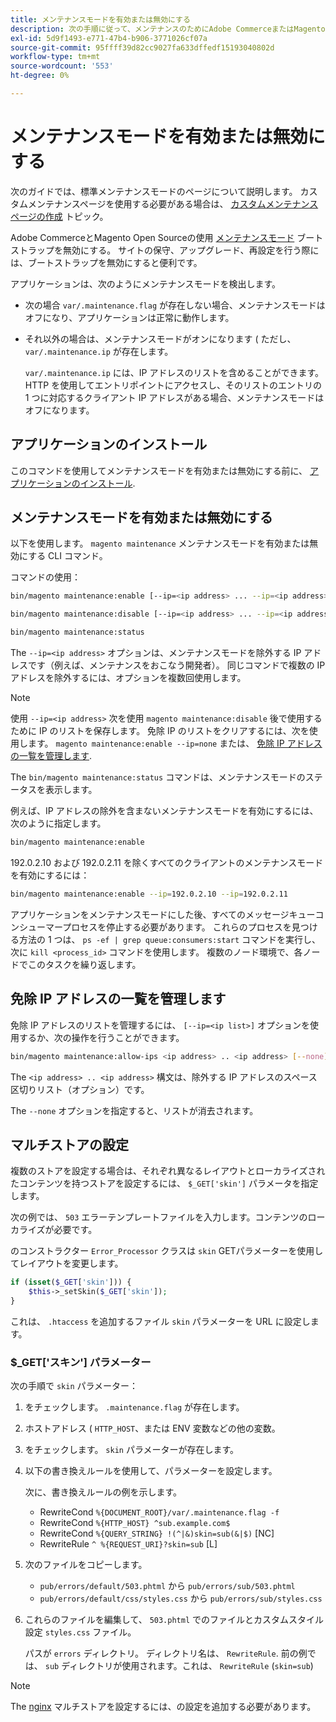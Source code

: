 ```yaml
---
title: メンテナンスモードを有効または無効にする
description: 次の手順に従って、メンテナンスのためにAdobe CommerceまたはMagento Open Sourceのデプロイメントが停止している場合に顧客に表示する内容をカスタマイズします。
exl-id: 5d9f1493-e771-47b4-b906-3771026cf07a
source-git-commit: 95ffff39d82cc9027fa633dffedf15193040802d
workflow-type: tm+mt
source-wordcount: '553'
ht-degree: 0%

---
```


# メンテナンスモードを有効または無効にする

次のガイドでは、標準メンテナンスモードのページについて説明します。 カスタムメンテナンスページを使用する必要がある場合は、 [カスタムメンテナンスページの作成](../../upgrade/troubleshooting/maintenance-mode-options.md) トピック。

Adobe CommerceとMagento Open Sourceの使用 [メンテナンスモード](../../configuration/bootstrap/application-modes.md#maintenance-mode) ブートストラップを無効にする。 サイトの保守、アップグレード、再設定を行う際には、ブートストラップを無効にすると便利です。

アプリケーションは、次のようにメンテナンスモードを検出します。

* 次の場合 `var/.maintenance.flag` が存在しない場合、メンテナンスモードはオフになり、アプリケーションは正常に動作します。
* それ以外の場合は、メンテナンスモードがオンになります ( ただし、 `var/.maintenance.ip` が存在します。

  `var/.maintenance.ip` には、IP アドレスのリストを含めることができます。 HTTP を使用してエントリポイントにアクセスし、そのリストのエントリの 1 つに対応するクライアント IP アドレスがある場合、メンテナンスモードはオフになります。

## アプリケーションのインストール

このコマンドを使用してメンテナンスモードを有効または無効にする前に、 [アプリケーションのインストール](../advanced.md).

## メンテナンスモードを有効または無効にする

以下を使用します。 `magento maintenance` メンテナンスモードを有効または無効にする CLI コマンド。

コマンドの使用：

```bash
bin/magento maintenance:enable [--ip=<ip address> ... --ip=<ip address>] | [ip=none]
```

```bash
bin/magento maintenance:disable [--ip=<ip address> ... --ip=<ip address>] | [ip=none]
```

```bash
bin/magento maintenance:status
```

The `--ip=<ip address>` オプションは、メンテナンスモードを除外する IP アドレスです（例えば、メンテナンスをおこなう開発者）。 同じコマンドで複数の IP アドレスを除外するには、オプションを複数回使用します。

>[!NOTE]
>
>使用 `--ip=<ip address>` 次を使用 `magento maintenance:disable` 後で使用するために IP のリストを保存します。 免除 IP のリストをクリアするには、次を使用します。 `magento maintenance:enable --ip=none` または、 [免除 IP アドレスの一覧を管理します](#maintain-the-list-of-exempt-ip-addresses).

The `bin/magento maintenance:status` コマンドは、メンテナンスモードのステータスを表示します。

例えば、IP アドレスの除外を含まないメンテナンスモードを有効にするには、次のように指定します。

```bash
bin/magento maintenance:enable
```

192.0.2.10 および 192.0.2.11 を除くすべてのクライアントのメンテナンスモードを有効にするには：

```bash
bin/magento maintenance:enable --ip=192.0.2.10 --ip=192.0.2.11
```

アプリケーションをメンテナンスモードにした後、すべてのメッセージキューコンシューマープロセスを停止する必要があります。
これらのプロセスを見つける方法の 1 つは、 `ps -ef | grep queue:consumers:start` コマンドを実行し、次に `kill <process_id>` コマンドを使用します。 複数のノード環境で、各ノードでこのタスクを繰り返します。

## 免除 IP アドレスの一覧を管理します

免除 IP アドレスのリストを管理するには、 `[--ip=<ip list>]` オプションを使用するか、次の操作を行うことができます。

```bash
bin/magento maintenance:allow-ips <ip address> .. <ip address> [--none]
```

The `<ip address> .. <ip address>` 構文は、除外する IP アドレスのスペース区切りリスト（オプション）です。

The `--none` オプションを指定すると、リストが消去されます。

## マルチストアの設定

<!-- To set up multiple stores, each with a different layout and localized content, create a skin for each and put it into `pub/errors/{name}` where `{name}` is the store code. To distinguish between stores and websites with the same instance, use `pub/errors/{type}-{name}` where `{type}` is either `store` or `website` and matches the `MAGE_RUN_TYPE` in your server configuration. Another option is to pass the `$_GET['skin']` parameter to the intended processor. This method requires a specific configuration on your server. -->
<!-- Replace the line below with the commented text after https://github.com/magento/magento2/pull/35095 is merged. -->

複数のストアを設定する場合は、それぞれ異なるレイアウトとローカライズされたコンテンツを持つストアを設定するには、 `$_GET['skin']` パラメータを指定します。

次の例では、 `503` エラーテンプレートファイルを入力します。コンテンツのローカライズが必要です。

のコンストラクター `Error_Processor` クラスは `skin` GETパラメーターを使用してレイアウトを変更します。

```php
if (isset($_GET['skin'])) {
    $this->_setSkin($_GET['skin']);
}
```

これは、 `.htaccess` を追加するファイル `skin` パラメーターを URL に設定します。

### $_GET[&#39;スキン&#39;] パラメーター

次の手順で `skin` パラメーター：

1. をチェックします。 `.maintenance.flag` が存在します。
1. ホストアドレス ( `HTTP_HOST`、または ENV 変数などの他の変数。
1. をチェックします。 `skin` パラメーターが存在します。
1. 以下の書き換えルールを使用して、パラメーターを設定します。

   次に、書き換えルールの例を示します。

   * RewriteCond `%{DOCUMENT_ROOT}/var/.maintenance.flag -f`
   * RewriteCond `%{HTTP_HOST} ^sub.example.com$`
   * RewriteCond `%{QUERY_STRING} !(^|&)skin=sub(&|$)` [NC]
   * RewriteRule `^ %{REQUEST_URI}?skin=sub` [L]

1. 次のファイルをコピーします。

   * `pub/errors/default/503.phtml` から `pub/errors/sub/503.phtml`
   * `pub/errors/default/css/styles.css` から `pub/errors/sub/styles.css`

1. これらのファイルを編集して、 `503.phtml` でのファイルとカスタムスタイル設定 `styles.css` ファイル。

   パスが `errors` ディレクトリ。 ディレクトリ名は、 `RewriteRule`. 前の例では、 `sub` ディレクトリが使用されます。これは、 `RewriteRule` (`skin=sub`)

>[!NOTE]
>
>The [nginx](../../configuration/multi-sites/ms-nginx.md) マルチストアを設定するには、の設定を追加する必要があります。
